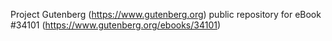 Project Gutenberg (https://www.gutenberg.org) public repository for eBook #34101 (https://www.gutenberg.org/ebooks/34101)
